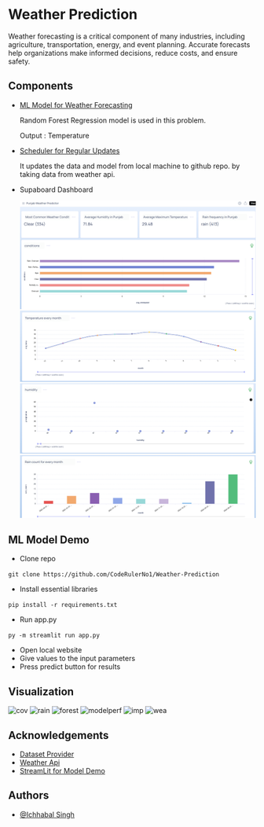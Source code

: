 # Weather Prediction

Weather forecasting is a critical component of many industries, including agriculture, transportation, energy, and event planning. Accurate forecasts help organizations make informed decisions, reduce costs, and ensure safety.

## Components

- [ML Model for Weather Forecasting](Base_Model_Training.ipynb)

  Random Forest Regression model is used in this problem.

  Output : Temperature

- [Scheduler for Regular Updates](Daily_Model_Trainer.py)

  It updates the data and model from local machine to github repo. by taking data from weather api.

- Supaboard Dashboard

  ![Dashboard_Screenshot](https://github.com/CodeRulerNo1/Weather-Prediction/blob/main/Supaboard%20Dashboard/Screenshot%202025-04-12%20121400.png)
  ![Dashboard_Screenshot](https://github.com/CodeRulerNo1/Weather-Prediction/blob/main/Supaboard%20Dashboard/Screenshot%202025-04-12%20121458.png)
  ![Dashboard_Screenshot](https://github.com/CodeRulerNo1/Weather-Prediction/blob/main/Supaboard%20Dashboard/Screenshot%202025-04-12%20121543.png)
  ![Dashboard_Screenshot](https://github.com/CodeRulerNo1/Weather-Prediction/blob/main/Supaboard%20Dashboard/Screenshot%202025-04-12%20121633.png)

## ML Model Demo

- Clone repo

```git clone https://github.com/CodeRulerNo1/Weather-Prediction```
- Install essential libraries

```pip install -r requirements.txt```

- Run app.py

```py -m streamlit run app.py```

- Open local website
- Give values to the input parameters
- Press predict button for results

## Visualization

![cov](https://github.com/CodeRulerNo1/Weather-Prediction/blob/main/Model_img/Screenshot%202025-04-12%20145711.png)
![rain](https://github.com/CodeRulerNo1/Weather-Prediction/blob/main/Model_img/Screenshot%202025-04-12%20145827.png)
![forest](https://github.com/CodeRulerNo1/Weather-Prediction/blob/main/Model_img/Screenshot%202025-04-12%20145433.png)
![modelperf](https://github.com/CodeRulerNo1/Weather-Prediction/blob/main/Model_img/Screenshot%202025-04-12%20145931.png)
![imp](https://github.com/CodeRulerNo1/Weather-Prediction/blob/main/Model_img/Screenshot%202025-04-12%20145958.png)
![wea](https://github.com/CodeRulerNo1/Weather-Prediction/blob/main/Model_img/Screenshot%202025-04-12%20145745.png)

## Acknowledgements

- [Dataset Provider](https://www.ncei.noaa.gov/cdo-web/)
- [Weather Api](https://www.weatherapi.com)
- [StreamLit for Model Demo](https://streamlit.io)

## Authors

- [@Ichhabal Singh](https://www.github.com/CodeRulerNo1)
